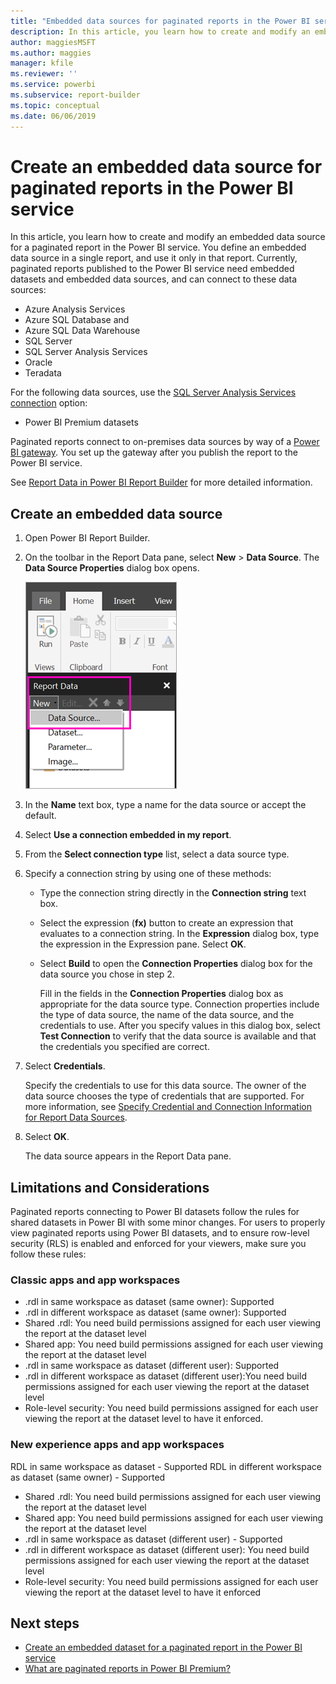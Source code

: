 ```yaml
---
title: "Embedded data sources for paginated reports in the Power BI service"
description: In this article, you learn how to create and modify an embedded data source in a paginated report in the Power BI service.
author: maggiesMSFT
ms.author: maggies
manager: kfile
ms.reviewer: ''
ms.service: powerbi
ms.subservice: report-builder
ms.topic: conceptual
ms.date: 06/06/2019
---
```


# Create an embedded data source for paginated reports in the Power BI service

In this article, you learn how to create and modify an embedded data source for a paginated report in the Power BI service. You define an embedded data source in a single report, and use it only in that report. Currently, paginated reports published to the Power BI service need embedded datasets and embedded data sources, and can connect to these data sources:

- Azure Analysis Services
- Azure SQL Database and 
- Azure SQL Data Warehouse
- SQL Server
- SQL Server Analysis Services
- Oracle 
- Teradata 

For the following data sources, use the [SQL Server Analysis Services connection](service-premium-connect-tools.md) option:

- Power BI Premium datasets

Paginated reports connect to on-premises data sources by way of a [Power BI gateway](service-gateway-getting-started.md). You set up the gateway after you publish the report to the Power BI service.

See [Report Data in Power BI Report Builder](report-builder-data.md) for more detailed information.

## Create an embedded data source
  
1. Open Power BI Report Builder.

1. On the toolbar in the Report Data pane, select **New** > **Data Source**. The **Data Source Properties** dialog box opens.

    ![New Data Source](media/paginated-reports-embedded-data-source/power-bi-paginated-new-data-source.png)
  
2.  In the **Name** text box, type a name for the data source or accept the default.  
  
3.  Select **Use a connection embedded in my report**.  
  
1.  From the **Select connection type** list, select a data source type. 

1.  Specify a connection string by using one of these methods:  
  
    -   Type the connection string directly in the **Connection string** text box. 
  
    -   Select the expression (**fx)** button to create an expression that evaluates to a connection string. In the **Expression** dialog box, type the expression in the Expression pane. Select **OK**. 
  
    -   Select **Build** to open the **Connection Properties** dialog box for the data source you chose in step 2.  
  
        Fill in the fields in the **Connection Properties** dialog box as appropriate for the data source type. Connection properties include the type of data source, the name of the data source, and the credentials to use. After you specify values in this dialog box, select **Test Connection** to verify that the data source is available and that the credentials you specified are correct.  
  
4.  Select **Credentials**.  
  
     Specify the credentials to use for this data source. The owner of the data source chooses the type of credentials that are supported. For more information, see [Specify Credential and Connection Information for Report Data Sources](https://docs.microsoft.com/sql/reporting-services/report-data/specify-credential-and-connection-information-for-report-data-sources).
  
5.  Select **OK**.  
  
     The data source appears in the Report Data pane.  
     
## Limitations and Considerations

Paginated reports connecting to Power BI datasets follow the rules for shared datasets in Power BI with some minor changes.  For users to properly view paginated reports using Power BI datasets, and to ensure  row-level security (RLS) is enabled and enforced for your viewers, make sure you follow these rules:

### Classic apps and app workspaces

- .rdl in same workspace as dataset (same owner): Supported
- .rdl in different workspace as dataset (same owner): Supported
- Shared .rdl: You need build permissions assigned for each user viewing the report at the dataset level
- Shared app: You need build permissions assigned for each user viewing the report at the dataset level
- .rdl in same workspace as dataset (different user): Supported
- .rdl in different workspace as dataset (different user):You need build permissions assigned for each user viewing the report at the dataset level
- Role-level security: You need build permissions assigned for each user viewing the report at the dataset level to have it enforced.

### New experience apps and app workspaces

RDL in same workspace as dataset - Supported
RDL in different workspace as dataset (same owner)	- Supported
- Shared .rdl: You need build permissions assigned for each user viewing the report at the dataset level
- Shared app: You need build permissions assigned for each user viewing the report at the dataset level
- .rdl in same workspace as dataset (different user) - Supported
- .rdl in different workspace as dataset (different user): You need build permissions assigned for each user viewing the report at the dataset level
- Role-level security: You need build permissions assigned for each user viewing the report at the dataset level to have it enforced

## Next steps

- [Create an embedded dataset for a paginated report in the Power BI service](paginated-reports-create-embedded-dataset.md)
- [What are paginated reports in Power BI Premium?](paginated-reports-report-builder-power-bi.md)
